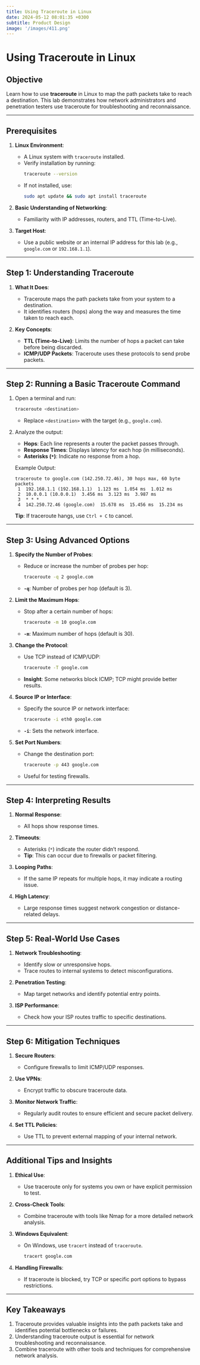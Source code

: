 ```yaml
---
title: Using Traceroute in Linux
date: 2024-05-12 08:01:35 +0300
subtitle: Product Design
image: '/images/411.png'
---
```

# Using Traceroute in Linux

## **Objective**
Learn how to use **traceroute** in Linux to map the path packets take to reach a destination. This lab demonstrates how network administrators and penetration testers use traceroute for troubleshooting and reconnaissance.

---

## **Prerequisites**
1. **Linux Environment**:
   - A Linux system with `traceroute` installed.
   - Verify installation by running:
     ```bash
     traceroute --version
     ```
   - If not installed, use:
     ```bash
     sudo apt update && sudo apt install traceroute
     ```

2. **Basic Understanding of Networking**:
   - Familiarity with IP addresses, routers, and TTL (Time-to-Live).

3. **Target Host**:
   - Use a public website or an internal IP address for this lab (e.g., `google.com` or `192.168.1.1`).

---

## **Step 1: Understanding Traceroute**
1. **What It Does**:
   - Traceroute maps the path packets take from your system to a destination.
   - It identifies routers (hops) along the way and measures the time taken to reach each.

2. **Key Concepts**:
   - **TTL (Time-to-Live)**: Limits the number of hops a packet can take before being discarded.
   - **ICMP/UDP Packets**: Traceroute uses these protocols to send probe packets.

---

## **Step 2: Running a Basic Traceroute Command**
1. Open a terminal and run:
   ```bash
   traceroute <destination>
   ```
   - Replace `<destination>` with the target (e.g., `google.com`).

2. Analyze the output:
   - **Hops**: Each line represents a router the packet passes through.
   - **Response Times**: Displays latency for each hop (in milliseconds).
   - **Asterisks (`*`)**: Indicate no response from a hop.

   Example Output:
   ```
   traceroute to google.com (142.250.72.46), 30 hops max, 60 byte packets
    1  192.168.1.1 (192.168.1.1)  1.123 ms  1.054 ms  1.012 ms
    2  10.0.0.1 (10.0.0.1)  3.456 ms  3.123 ms  3.987 ms
    3  * * *
    4  142.250.72.46 (google.com)  15.678 ms  15.456 ms  15.234 ms
   ```

   **Tip**: If traceroute hangs, use `Ctrl + C` to cancel.

---

## **Step 3: Using Advanced Options**
1. **Specify the Number of Probes**:
   - Reduce or increase the number of probes per hop:
     ```bash
     traceroute -q 2 google.com
     ```
   - **`-q`**: Number of probes per hop (default is 3).

2. **Limit the Maximum Hops**:
   - Stop after a certain number of hops:
     ```bash
     traceroute -m 10 google.com
     ```
   - **`-m`**: Maximum number of hops (default is 30).

3. **Change the Protocol**:
   - Use TCP instead of ICMP/UDP:
     ```bash
     traceroute -T google.com
     ```
   - **Insight**: Some networks block ICMP; TCP might provide better results.

4. **Source IP or Interface**:
   - Specify the source IP or network interface:
     ```bash
     traceroute -i eth0 google.com
     ```
   - **`-i`**: Sets the network interface.

5. **Set Port Numbers**:
   - Change the destination port:
     ```bash
     traceroute -p 443 google.com
     ```
   - Useful for testing firewalls.

---

## **Step 4: Interpreting Results**
1. **Normal Response**:
   - All hops show response times.

2. **Timeouts**:
   - Asterisks (`*`) indicate the router didn’t respond.
   - **Tip**: This can occur due to firewalls or packet filtering.

3. **Looping Paths**:
   - If the same IP repeats for multiple hops, it may indicate a routing issue.

4. **High Latency**:
   - Large response times suggest network congestion or distance-related delays.

---

## **Step 5: Real-World Use Cases**
1. **Network Troubleshooting**:
   - Identify slow or unresponsive hops.
   - Trace routes to internal systems to detect misconfigurations.

2. **Penetration Testing**:
   - Map target networks and identify potential entry points.

3. **ISP Performance**:
   - Check how your ISP routes traffic to specific destinations.

---

## **Step 6: Mitigation Techniques**
1. **Secure Routers**:
   - Configure firewalls to limit ICMP/UDP responses.

2. **Use VPNs**:
   - Encrypt traffic to obscure traceroute data.

3. **Monitor Network Traffic**:
   - Regularly audit routes to ensure efficient and secure packet delivery.

4. **Set TTL Policies**:
   - Use TTL to prevent external mapping of your internal network.

---

## **Additional Tips and Insights**
1. **Ethical Use**:
   - Use traceroute only for systems you own or have explicit permission to test.

2. **Cross-Check Tools**:
   - Combine traceroute with tools like Nmap for a more detailed network analysis.

3. **Windows Equivalent**:
   - On Windows, use `tracert` instead of `traceroute`.
     ```cmd
     tracert google.com
     ```

4. **Handling Firewalls**:
   - If traceroute is blocked, try TCP or specific port options to bypass restrictions.

---

## **Key Takeaways**
1. Traceroute provides valuable insights into the path packets take and identifies potential bottlenecks or failures.
2. Understanding traceroute output is essential for network troubleshooting and reconnaissance.
3. Combine traceroute with other tools and techniques for comprehensive network analysis.
